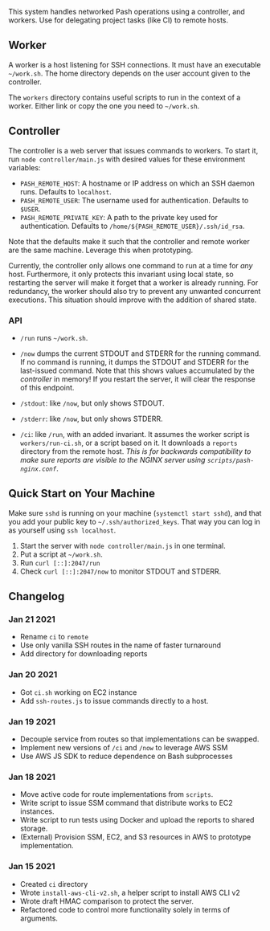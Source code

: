 This system handles networked Pash operations using a controller, and
workers. Use for delegating project tasks (like CI) to remote hosts.


## Worker

A worker is a host listening for SSH connections. It must have an
executable `~/work.sh`. The home directory depends on the user account
given to the controller.

The `workers` directory contains useful scripts to run in the context
of a worker. Either link or copy the one you need to `~/work.sh`.


## Controller

The controller is a web server that issues commands to workers.  To
start it, run `node controller/main.js` with desired values for these
environment variables:

* `PASH_REMOTE_HOST`: A hostname or IP address on which an SSH daemon runs. Defaults to `localhost`.
* `PASH_REMOTE_USER`: The username used for authentication. Defaults to `$USER`.
* `PASH_REMOTE_PRIVATE_KEY`: A path to the private key used for authentication.
  Defaults to `/home/${PASH_REMOTE_USER}/.ssh/id_rsa`.

Note that the defaults make it such that the controller and remote
worker are the same machine. Leverage this when prototyping.

Currently, the controller only allows one command to run at a time for
_any_ host. Furthermore, it only protects this invariant using local
state, so restarting the server will make it forget that a worker is
already running. For redundancy, the worker should also try to prevent
any unwanted concurrent executions. This situation should improve with
the addition of shared state.


### API

* `/run` runs `~/work.sh`.

* `/now` dumps the current STDOUT and STDERR for the running command.
   If no command is running, it dumps the STDOUT and STDERR for the
   last-issued command. Note that this shows values accumulated by the
   _controller_ in memory! If you restart the server, it will clear
   the response of this endpoint.

* `/stdout`: like `/now`, but only shows STDOUT.

* `/stderr`: like `/now`, but only shows STDERR.

* `/ci`: like `/run`, with an added invariant. It assumes the worker
   script is `workers/run-ci.sh`, or a script based on it. It
   downloads a `reports` directory from the remote host. *This is for
   backwards compatibility to make sure reports are visible to the
   NGINX server using `scripts/pash-nginx.conf`*.


## Quick Start on Your Machine

Make sure `sshd` is running on your machine (`systemctl start sshd`),
and that you add your public key to `~/.ssh/authorized_keys`. That way
you can log in as yourself using `ssh localhost`.

1. Start the server with `node controller/main.js` in one terminal.
2. Put a script at `~/work.sh`.
3. Run `curl [::]:2047/run`
4. Check `curl [::]:2047/now` to monitor STDOUT and STDERR.


## Changelog

### Jan 21 2021

- Rename `ci` to `remote`
- Use only vanilla SSH routes in the name of faster turnaround
- Add directory for downloading reports


### Jan 20 2021

- Got `ci.sh` working on EC2 instance
- Add `ssh-routes.js` to issue commands directly to a host.


### Jan 19 2021

- Decouple service from routes so that implementations can be swapped.
- Implement new versions of `/ci` and `/now` to leverage AWS SSM
- Use AWS JS SDK to reduce dependence on Bash subprocesses


### Jan 18 2021

- Move active code for route implementations from `scripts`.
- Write script to issue SSM command that distribute works to EC2 instances.
- Write script to run tests using Docker and upload the reports to shared storage.
- (External) Provision SSM, EC2, and S3 resources in AWS to prototype implementation.


### Jan 15 2021

- Created `ci` directory
- Wrote `install-aws-cli-v2.sh`, a helper script to install AWS CLI v2
- Wrote draft HMAC comparison to protect the server.
- Refactored code to control more functionality solely in terms of arguments.
